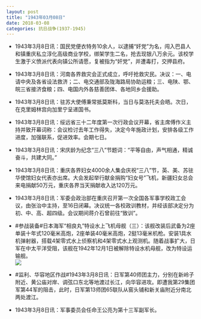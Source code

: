 ```yaml
---
layout: post
title: "1943年03月08日"
date: 2018-03-08
categories: 抗日战争(1937-1945)
---
```


<meta name="referrer" content="no-referrer" />

- 1943年3月8日讯：国民党便衣特务10余人，以逮捕“奸党”为名，闯入巴县人和镇重庆私立淳化高级商业学校，绑架学生二名，抢去现银八万余元。该校学生激于义愤派代表向镇公所请愿，复被指为“奸党”，并遭毒打，交押县府。 

- 1943年3月8日讯：河南各界救灾会正式成立，呼吁抢救灾民。决议：一、电请中央及各省设法救济；二、电交通部及陇海路局协助运粮；三、电陕、鄂、皖三省接济食粮；四、电国内外各慈善团体、各地同乡会援助。 

- 1943年3月8日讯：驻苏大使傅秉常抵莫斯科，当日与莫洛托夫会晤。次日，在克里姆林宫向加里宁呈递国书。 

- 1943年3月8日讯：绥远省三十二年度第一次行政会议开幕，省主席傅作义主持并致开幕词称：会议检讨去年工作得失，决定今年施政计划，安排各级工作进度，加强联系，促进效率。会期七日。 

- 1943年3月8日讯：宋庆龄为纪念“三八”节题词：“平等自由，声气相通，精诚奋斗，共建大同。” 

- 1943年3月8日讯：重庆各界妇女4000余人集会庆祝“三八”节，英、美、苏驻华使馆妇女代表亦出席。大会发起举行献金捐购“妇女号”飞机，新疆妇女总会来电捐献50万元，重庆各界当天捐献收入达120万元。 

- 1943年3月8日讯：军委会政治部在重庆召开第一次全国各军事学校政工会议，由张治中主持，至16日闭幕。决议统一各校政训教材，并经该部决定分为初、中、高、超四级。会议期间蒋介石曾前往“致训”。 

- #参战装备#日本海军“相良丸”特设水上飞机母舰（三）：该舰改装后武备为2座单装十年式120毫米高炮，2座单装40毫米高炮，2挺13毫米机枪。安装1具水机弹射器，搭载4架零式水上侦察机和4架零式水上观测机。随着战事扩大，日军在中太平洋受阻，该舰在1942年12月1日被解除特设水机母舰，改为特设运输舰。 <br/><img src="https://wx3.sinaimg.cn/large/aca367d8ly1fp56h4g7luj20dc08ggnb.jpg" />

- #监利、华容地区作战#1943年3月8日讯：日军第40师团主力，分别在新岭子附近、黄公庙对岸、调弦口东北等地渡过长江，向华容进攻。即遭我第29集团军第44军的阻击，此时，日军第13师团65联队从窑头铺和新关庙附近分南北两处渡江。 

- 1943年3月8日讯：军事委员会任命王公亮为第十三军副军长。 


